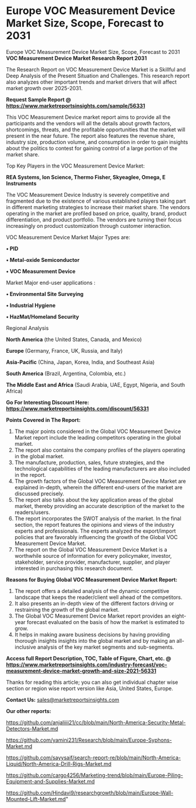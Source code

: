 # Europe VOC Measurement Device Market Size, Scope, Forecast to 2031
Europe VOC Measurement Device Market Size, Scope, Forecast to 2031
<strong>VOC Measurement Device Market Research Report 2031</strong>

The Research Report on VOC Measurement Device Market is a Skillful and Deep Analysis of the Present Situation and Challenges. This research report also analyzes other important trends and market drivers that will affect market growth over 2025-2031.

<strong>Request Sample Report @ <a href=https://www.marketreportsinsights.com/sample/56331>https://www.marketreportsinsights.com/sample/56331</a></strong>

This VOC Measurement Device market report aims to provide all the participants and the vendors will all the details about growth factors, shortcomings, threats, and the profitable opportunities that the market will present in the near future. The report also features the revenue share, industry size, production volume, and consumption in order to gain insights about the politics to contest for gaining control of a large portion of the market share.

Top Key Players in the VOC Measurement Device Market:

<strong>REA Systems, Ion Science, Thermo Fisher, Skyeaglee, Omega, E Instruments</strong>

The VOC Measurement Device Industry is severely competitive and fragmented due to the existence of various established players taking part in different marketing strategies to increase their market share. The vendors operating in the market are profiled based on price, quality, brand, product differentiation, and product portfolio. The vendors are turning their focus increasingly on product customization through customer interaction.

VOC Measurement Device Market Major Types are:

<strong>• PID

• Metal-oxide Semiconductor

• VOC Measurement Device</strong>

Market Major end-user applications :

<strong>• Environmental Site Surveying

• Industrial Hygiene

• HazMat/Homeland Security</strong>

Regional Analysis

</u><strong><b>North America</b></strong> (the United States, Canada, and Mexico)

<strong><b>Europe </b></strong>(Germany, France, UK, Russia, and Italy)

<strong><b>Asia-Pacific</b></strong> (China, Japan, Korea, India, and Southeast Asia)

<strong><b>South America</b></strong> (Brazil, Argentina, Colombia, etc.)

<strong><b>The Middle East and Africa</b></strong> (Saudi Arabia, UAE, Egypt, Nigeria, and South Africa)

<strong>Go For Interesting Discount Here: <a href=https://www.marketreportsinsights.com/discount/56331>https://www.marketreportsinsights.com/discount/56331</a></strong>

<strong>Points Covered in The Report:</strong>
<ol>
  <li>The major points considered in the Global VOC Measurement Device Market report include the leading competitors operating in the global market.</li>
  <li>The report also contains the company profiles of the players operating in the global market.</li>
  <li>The manufacture, production, sales, future strategies, and the technological capabilities of the leading manufacturers are also included in the report.</li>
  <li>The growth factors of the Global VOC Measurement Device Market are explained in-depth, wherein the different end-users of the market are discussed precisely.</li>
  <li>The report also talks about the key application areas of the global market, thereby providing an accurate description of the market to the readers/users.</li>
  <li>The report incorporates the SWOT analysis of the market. In the final section, the report features the opinions and views of the industry experts and professionals. The experts analyzed the export/import policies that are favorably influencing the growth of the Global VOC Measurement Device Market.</li>
  <li>The report on the Global VOC Measurement Device Market is a worthwhile source of information for every policymaker, investor, stakeholder, service provider, manufacturer, supplier, and player interested in purchasing this research document.</li>
</ol>
<strong>Reasons for Buying Global VOC Measurement Device Market Report:</strong>

<ol>
  <li>The report offers a detailed analysis of the dynamic competitive landscape that keeps the reader/client well ahead of the competitors.</li>
  <li>It also presents an in-depth view of the different factors driving or restraining the growth of the global market.</li>
  <li>The Global VOC Measurement Device Market report provides an eight-year forecast evaluated on the basis of how the market is estimated to grow.</li>
  <li>It helps in making aware business decisions by having providing thorough insights insights into the global market and by making an all-inclusive analysis of the key market segments and sub-segments.</li>
</ol>
<strong>Access full Report Description, TOC, Table of Figure, Chart, etc. @ <a href=https://www.marketreportsinsights.com/industry-forecast/voc-measurement-device-market-growth-and-size-2021-56331>https://www.marketreportsinsights.com/industry-forecast/voc-measurement-device-market-growth-and-size-2021-56331</a></strong>


Thanks for reading this article; you can also get individual chapter wise section or region wise report version like Asia, United States, Europe.

<strong>Contact Us:</strong>
sales@marketreportsinsights.com

<strong>Our other reports:</strong>

<a href=https://github.com/anjaliiii21/cc/blob/main/North-America-Security-Metal-Detectors-Market.md>https://github.com/anjaliiii21/cc/blob/main/North-America-Security-Metal-Detectors-Market.md</a>

<a href=https://github.com/yamini231/Research/blob/main/Europe-Syphons-Market.md>https://github.com/yamini231/Research/blob/main/Europe-Syphons-Market.md</a>

<a href=https://github.com/sayysaif/search-report-re/blob/main/North-America-Liquid/North-America-Drill-Rigs-Market.md>https://github.com/sayysaif/search-report-re/blob/main/North-America-Liquid/North-America-Drill-Rigs-Market.md</a>

<a href=https://github.com/cargo4256/Marketing-trend/blob/main/Europe-Piling-Equipment-and-Supplies-Market.md>https://github.com/cargo4256/Marketing-trend/blob/main/Europe-Piling-Equipment-and-Supplies-Market.md</a>

<a href=https://github.com/Hindavi9/researchgrowth/blob/main/Europe-Wall-Mounted-Lift-Market.md>https://github.com/Hindavi9/researchgrowth/blob/main/Europe-Wall-Mounted-Lift-Market.md</a>"
